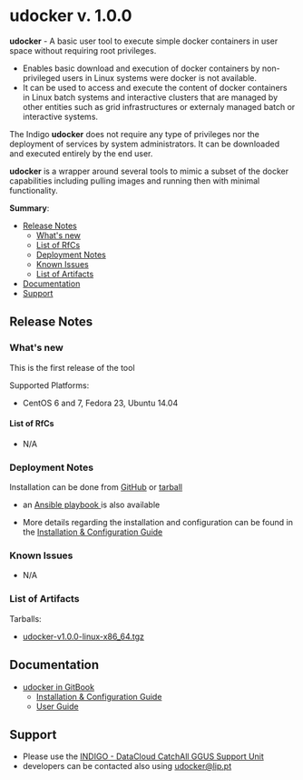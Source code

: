 # udocker v. 1.0.0


**udocker** - A basic user tool to execute simple docker containers in user space without requiring root privileges. 
* Enables basic download and execution of docker containers by non-privileged users in Linux systems were docker is not available. 
* It can be used to access and execute the content of docker containers in Linux batch systems and interactive clusters that are managed by other entities such as grid infrastructures or externaly managed batch or interactive systems.

The Indigo **udocker** does not require any type of privileges nor the deployment of services by system administrators. It can be downloaded and executed entirely by the end user.

**udocker** is a wrapper around several tools to mimic a subset of the docker capabilities including pulling images and running then with minimal functionality.

**Summary**:
* [Release Notes](#id1)
  * [What's new](#id2)
  * [List of RfCs](#id3)
  * [Deployment Notes](#id4)
  * [Known Issues](#id5)
  * [List of Artifacts](#id7)
* [Documentation](#id6)
* [Support](#id8)


<a id="id1"></a>
## Release Notes

<a id="id2"></a>
### What's new

This is the first release of the tool

Supported Platforms: 
* CentOS 6 and 7, Fedora 23, Ubuntu 14.04

<a id="id3"></a>
#### List of RfCs 

* N/A

<a id="id4"></a>
### Deployment Notes

Installation can be done from [GitHub](https://github.com/indigo-dc/udocker) or [tarball](http://repo.indigo-datacloud.eu/repository/indigo/1/centos7/x86_64/tgz/udocker-v1.0.0.tar.gz)
* an [Ansible playbook ](https://github.com/indigo-dc/udocker/blob/master/ansible_install.yaml)is also available 

* More details regarding the installation and configuration can be found in the [Installation & Configuration Guide](https://indigo-dc.gitbooks.io/udocker/content/doc/installation_manual.html)

<a id="id5"></a>
### Known Issues

* N/A


<a id="id7"></a>
### List of Artifacts

Tarballs:
* [udocker-v1.0.0-linux-x86_64.tgz](http://repo.indigo-datacloud.eu/repository/indigo/1/centos7/x86_64/tgz/udocker-v1.0.0.tar.gz)

<a id="id6"></a>
## Documentation

* [udocker in GitBook](https://www.gitbook.com/book/indigo-dc/udocker)
  * [Installation & Configuration Guide](https://indigo-dc.gitbooks.io/udocker/content/doc/installation_manual.html)
  * [User Guide](https://indigo-dc.gitbooks.io/udocker/content/doc/user_manual.html)

<a id="id8"></a>
## Support

* Please use the [INDIGO - DataCloud CatchAll GGUS Support Unit](https://wiki.egi.eu/wiki/GGUS:INDIGO_DataCloud_Catch-all_FAQ)
* developers can be contacted also using udocker@lip.pt
